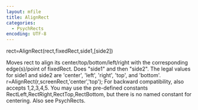 ```yaml
---
layout: mfile
title: AlignRect
categories:
  - PsychRects
encoding: UTF-8
---
```


rect=AlignRect(rect,fixedRect,side1,[side2])

Moves rect to align its center/top/bottom/left/right with the
corresponding edge(s)/point of fixedRect. Does "side1" and then "side2".
The legal values for side1 and side2 are 'center', 'left', 'right',
'top', and 'bottom'.
     r=AlignRect(r,screenRect,'center','top');
For backward compatibility, also accepts 1,2,3,4,5. You may use the
pre-defined constants RectLeft,RectRight,RectTop,RectBottom, but there is
no named constant for centering.
Also see PsychRects.